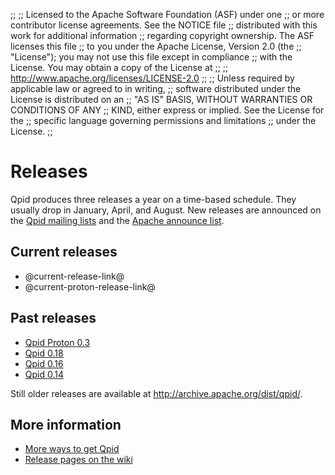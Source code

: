 ;;
;; Licensed to the Apache Software Foundation (ASF) under one
;; or more contributor license agreements.  See the NOTICE file
;; distributed with this work for additional information
;; regarding copyright ownership.  The ASF licenses this file
;; to you under the Apache License, Version 2.0 (the
;; "License"); you may not use this file except in compliance
;; with the License.  You may obtain a copy of the License at
;; 
;;   http://www.apache.org/licenses/LICENSE-2.0
;; 
;; Unless required by applicable law or agreed to in writing,
;; software distributed under the License is distributed on an
;; "AS IS" BASIS, WITHOUT WARRANTIES OR CONDITIONS OF ANY
;; KIND, either express or implied.  See the License for the
;; specific language governing permissions and limitations
;; under the License.
;;

# Releases

Qpid produces three releases a year on a time-based schedule.  They
usually drop in January, April, and August.  New releases are
announced on the [Qpid mailing lists](@site-url@/mailing-lists.html)
and the
[Apache announce list](http://mail-archives.apache.org/mod_mbox/www-announce/).

## Current releases

 - @current-release-link@
 - @current-proton-release-link@

## Past releases

 - [Qpid Proton 0.3](qpid-proton-0.3/index.html)
 - [Qpid 0.18](qpid-0.18/index.html)
 - [Qpid 0.16](qpid-0.16/index.html)
 - [Qpid 0.14](qpid-0.14/index.html)

Still older releases are available at
<http://archive.apache.org/dist/qpid/>.

## More information

 - [More ways to get Qpid](@site-url@/get-qpid.html)
 - [Release pages on the wiki](https://cwiki.apache.org/qpid/qpid-release-page.html)

